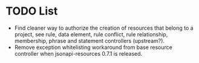 # TODO List

- Find cleaner way to authorize the creation of resources that belong to a 
  project, see rule, data element, rule conflict, rule relationship, membership,
  phrase and statement controllers (upstream?).
- Remove exception whitelisting workaround from base resource controller when
  jsonapi-resources 0.7.1 is released.
